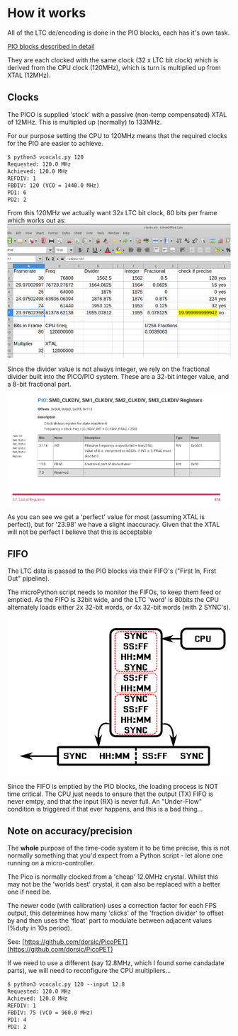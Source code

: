 
# How it works

All of the LTC de/encoding is done in the PIO blocks, each has it's own task.

[PIO blocks described in detail](PIO.md)

They are each clocked with the same clock (32 x LTC bit clock) which is derived from
the CPU clock (120MHz), which is turn is multiplied up from XTAL (12MHz).

## Clocks

The PICO is supplied 'stock' with a passive (non-temp compensated) XTAL of 12MHz. This
is multipled up (normally) to 133MHz.

For our purpose setting the CPU to 120MHz means that the required clocks for the PIO 
are easier to achieve.
```
$ python3 vcocalc.py 120
Requested: 120.0 MHz
Achieved: 120.0 MHz
REFDIV: 1
FBDIV: 120 (VCO = 1440.0 MHz)
PD1: 6
PD2: 2
```

From this 120MHz we actually want 32x LTC bit clock, 80 bits per frame which works out
as:
![Clock Divider Values](pics/clockdiv_values.png)

Since the divider value is not always integer, we rely on the fractional divider built 
into the PICO/PIO system. These are a 32-bit integer value, and a 8-bit fractional part.

![Clock Divider Register](pics/clockdiv_register.png)

As you can see we get a 'perfect' value for most (assuming XTAL is perfect), but for '23.98'
we have a slight inaccuracy. Given that the XTAL will not be perfect I believe that this
is acceptable

## FIFO

The LTC data is passed to the PIO blocks via their FIFO's ("First In, First Out" pipeline).

The microPython script needs to monitor the FIFOs, to keep them feed or emptied. As
the FIFO is 32bit wide, and the LTC 'word' is 80bits the CPU alternately loads either
2x 32-bit words, or 4x 32-bit words (with 2 SYNC's).

![FIFO Pipeline](pics/FIFO.png)

Since the FIFO is emptied by the PIO blocks, the loading process is NOT time critical.
The CPU just needs to ensure that the output (TX) FIFO is never emtpy, and that the input
(RX) is never full. An "Under-Flow" condition is triggered if that ever happens, and this
is a bad thing...

## Note on accuracy/precision

The **whole** purpose of the time-code system it to be time precise, this is not normally something that
you'd expect from a Python script - let alone one running on a micro-controller.

The Pico is normally clocked from a 'cheap' 12.0MHz crystal. Whilst this may not be the 'worlds best' 
crystal, it can also be replaced with a better one if need be.

The newer code (with calibration) uses a correction factor for each FPS output, this determines
how many 'clicks' of the 'fraction divider' to offset by and then uses the 'float' part to
modulate between adjacent values (%duty in 10s period).

See: [https://github.com/dorsic/PicoPET](https://github.com/dorsic/PicoPET)

If we need to use a different (say 12.8MHz, which I found some candadate parts), we will need
to reconfigure the CPU multipliers...
```
$ python3 vcocalc.py 120 --input 12.8
Requested: 120.0 MHz
Achieved: 120.0 MHz
REFDIV: 1
FBDIV: 75 (VCO = 960.0 MHz)
PD1: 4
PD2: 2
```

